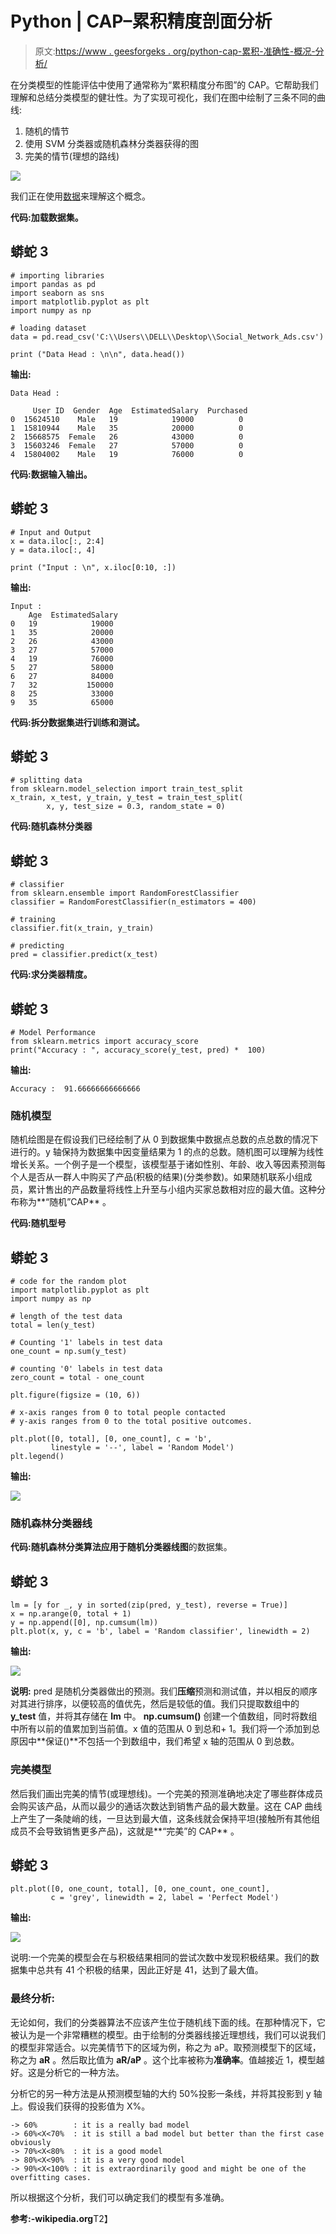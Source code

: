 # Python | CAP–累积精度剖面分析

> 原文:[https://www . geesforgeks . org/python-cap-累积-准确性-概况-分析/](https://www.geeksforgeeks.org/python-cap-cumulative-accuracy-profile-analysis/)

在分类模型的性能评估中使用了通常称为“累积精度分布图”的 CAP。它帮助我们理解和总结分类模型的健壮性。为了实现可视化，我们在图中绘制了三条不同的曲线:

1.  随机的情节
2.  使用 SVM 分类器或随机森林分类器获得的图
3.  完美的情节(理想的路线)

![](img/e923720ee905a29981db71c71c7e1bfd.png)

我们正在使用[数据](https://www.kaggle.com/rakeshrau/social-network-ads)来理解这个概念。

**代码:加载数据集。**

## 蟒蛇 3

```
# importing libraries
import pandas as pd
import seaborn as sns
import matplotlib.pyplot as plt
import numpy as np

# loading dataset
data = pd.read_csv('C:\\Users\\DELL\\Desktop\\Social_Network_Ads.csv')

print ("Data Head : \n\n", data.head())
```

**输出:**

```
Data Head : 

     User ID  Gender  Age  EstimatedSalary  Purchased
0  15624510    Male   19            19000          0
1  15810944    Male   35            20000          0
2  15668575  Female   26            43000          0
3  15603246  Female   27            57000          0
4  15804002    Male   19            76000          0
```

**代码:数据输入输出。**

## 蟒蛇 3

```
# Input and Output
x = data.iloc[:, 2:4]
y = data.iloc[:, 4]

print ("Input : \n", x.iloc[0:10, :])
```

**输出:**

```
Input : 
    Age  EstimatedSalary
0   19            19000
1   35            20000
2   26            43000
3   27            57000
4   19            76000
5   27            58000
6   27            84000
7   32           150000
8   25            33000
9   35            65000
```

**代码:拆分数据集进行训练和测试。**

## 蟒蛇 3

```
# splitting data
from sklearn.model_selection import train_test_split
x_train, x_test, y_train, y_test = train_test_split(
        x, y, test_size = 0.3, random_state = 0)
```

**代码:随机森林分类器**

## 蟒蛇 3

```
# classifier
from sklearn.ensemble import RandomForestClassifier
classifier = RandomForestClassifier(n_estimators = 400)

# training
classifier.fit(x_train, y_train)

# predicting
pred = classifier.predict(x_test)
```

**代码:求分类器精度。**

## 蟒蛇 3

```
# Model Performance
from sklearn.metrics import accuracy_score
print("Accuracy : ", accuracy_score(y_test, pred) *  100)
```

**输出:**

```
Accuracy :  91.66666666666666
```

### **随机模型**

随机绘图是在假设我们已经绘制了从 0 到数据集中数据点总数的点总数的情况下进行的。y 轴保持为数据集中因变量结果为 1 的点的总数。随机图可以理解为线性增长关系。一个例子是一个模型，该模型基于诸如性别、年龄、收入等因素预测每个人是否从一群人中购买了产品(积极的结果)(分类参数)。如果随机联系小组成员，累计售出的产品数量将线性上升至与小组内买家总数相对应的最大值。这种分布称为**“随机”CAP** 。

**代码:随机型号**

## 蟒蛇 3

```
# code for the random plot
import matplotlib.pyplot as plt
import numpy as np

# length of the test data
total = len(y_test)

# Counting '1' labels in test data
one_count = np.sum(y_test)

# counting '0' labels in test data
zero_count = total - one_count

plt.figure(figsize = (10, 6))

# x-axis ranges from 0 to total people contacted
# y-axis ranges from 0 to the total positive outcomes.

plt.plot([0, total], [0, one_count], c = 'b',
         linestyle = '--', label = 'Random Model')
plt.legend()
```

**输出:**

![](img/4ab35cd0f91e68e7c24a6d6adc5bedef.png)

### **随机森林分类器线**

**代码:**随机森林分类算法应用于**随机分类器线图**的数据集。

## 蟒蛇 3

```
lm = [y for _, y in sorted(zip(pred, y_test), reverse = True)]
x = np.arange(0, total + 1)
y = np.append([0], np.cumsum(lm))
plt.plot(x, y, c = 'b', label = 'Random classifier', linewidth = 2)
```

**输出:**

![](img/bd037638b372201589b612b4b236c21e.png)

**说明:** pred 是随机分类器做出的预测。我们**压缩**预测和测试值，并以相反的顺序对其进行排序，以便较高的值优先，然后是较低的值。我们只提取数组中的 **y_test** 值，并将其存储在 **lm** 中。 **np.cumsum()** 创建一个值数组，同时将数组中所有以前的值累加到当前值。x 值的范围从 0 到总和+ 1。我们将一个添加到总原因中**保证()**不包括一个到数组中，我们希望 x 轴的范围从 0 到总数。

### **完美模型**

然后我们画出完美的情节(或理想线)。一个完美的预测准确地决定了哪些群体成员会购买该产品，从而以最少的通话次数达到销售产品的最大数量。这在 CAP 曲线上产生了一条陡峭的线，一旦达到最大值，这条线就会保持平坦(接触所有其他组成员不会导致销售更多产品)，这就是**“完美”的 CAP** 。

## 蟒蛇 3

```
plt.plot([0, one_count, total], [0, one_count, one_count],
         c = 'grey', linewidth = 2, label = 'Perfect Model')
```

**输出:**

![](img/1cc38a5227350a0bc22befe503d24ba6.png)

说明:一个完美的模型会在与积极结果相同的尝试次数中发现积极结果。我们的数据集中总共有 41 个积极的结果，因此正好是 41，达到了最大值。

### **最终分析:**

无论如何，我们的分类器算法不应该产生位于随机线下面的线。在那种情况下，它被认为是一个非常糟糕的模型。由于绘制的分类器线接近理想线，我们可以说我们的模型非常适合。以完美情节下的区域为例，称之为 aP。取预测模型下的区域，称之为 **aR** 。然后取比值为 **aR/aP** 。这个比率被称为**准确率**。值越接近 1，模型越好。这是分析它的一种方法。

分析它的另一种方法是从预测模型轴的大约 50%投影一条线，并将其投影到 y 轴上。假设我们获得的投影值为 X%。

```
-> 60%        : it is a really bad model
-> 60%<X<70%  : it is still a bad model but better than the first case obviously
-> 70%<X<80%  : it is a good model
-> 80%<X<90%  : it is a very good model
-> 90%<X<100% : it is extraordinarily good and might be one of the overfitting cases.
```

所以根据这个分析，我们可以确定我们的模型有多准确。

**参考:-wikipedia.org**T2】